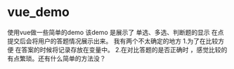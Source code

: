 # vue_demo
使用vue做一些简单的demo
该demo 是展示了 单选、多选、判断题的显示   在点提交后会将用户的答题情况展示出来。
我有两个不太确定的地方
1.为了在比较方便  在答案的时候将记录存放在变量中。
2.在对比答题的是否正确时 ，感觉比较的有点繁琐。还有什么简单的方法没？